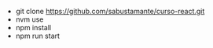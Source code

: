 * git clone https://github.com/sabustamante/curso-react.git
* nvm use
* npm install
* npm run start
